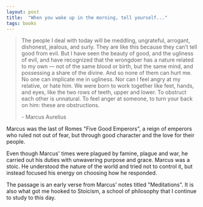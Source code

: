 ```yaml
---
layout: post
title:  "When you wake up in the morning, tell yourself..."
tags: books
---
```

> The people I deal with today will be meddling, ungrateful, arrogant, dishonest, jealous, and surly. They are like this because they can’t tell good from evil. But I have seen the beauty of good, and the ugliness of evil, and have recognized that the wrongdoer has a nature related to my own — not of the same blood or birth, but the same mind, and possessing a share of the divine. And so none of them can hurt me. No one can implicate me in ugliness. Nor can I feel angry at my relative, or hate him. We were born to work together like feet, hands, and eyes, like the two rows of teeth, upper and lower. To obstruct each other is unnatural. To feel anger at someone, to turn your back on him: these are obstructions.
> 
> \- Marcus Aurelius

Marcus was the last of Romes "Five Good Emperors",
a reign of emperors who ruled not out of fear, 
but through good character and the love for their people.

Even though Marcus' times were plagued by famine, plague and war,
he carried out his duties with unwavering purpose and grace.
Marcus was a stoic. 
He understood the nature of the world and tried not to control it,
but instead focused his energy on choosing how he responded.

The passage is an early verse from Marcus' notes titled "Meditations".
It is also what got me hooked to Stoicism,
a school of philosophy that I continue to study to this day.